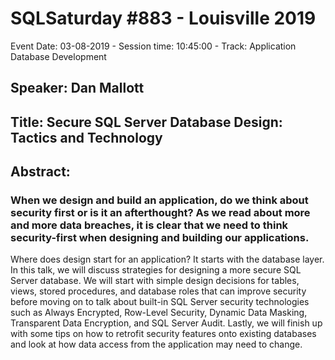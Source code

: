 # SQLSaturday #883 - Louisville 2019
Event Date: 03-08-2019 - Session time: 10:45:00 - Track: Application  Database Development
## Speaker: Dan Mallott
## Title: Secure SQL Server Database Design: Tactics and Technology
## Abstract:
### When we design and build an application, do we think about security first or is it an afterthought? As we read about more and more data breaches, it is clear that we need to think security-first when designing and building our applications.

Where does design start for an application? It starts with the database layer. In this talk, we will discuss strategies for designing a more secure SQL Server database. We will start with simple design decisions for tables, views, stored procedures, and database roles that can improve security before moving on to talk about built-in SQL Server security technologies such as Always Encrypted, Row-Level Security, Dynamic Data Masking, Transparent Data Encryption, and SQL Server Audit. Lastly, we will finish up with some tips on how to retrofit security features onto existing databases and look at how data access from the application may need to change.
